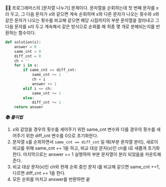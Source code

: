 🧑‍💻 프로그래머스의 [문자열 나누기] 문제이다. 문자열을 순회하는데 첫 번째 문자를 x라 두고, 그 다음 문자가 x와 같으면 계속 순회하며 x와 다른 문자가 나오는 횟수와 x와 같은 문자가 나오는 횟수를 비교해 같으면 해당 시점까지의 부분 문자열을 잘라내고 그 다음 문자를 x라 두고 계속해서 같은 방식으로 순회를 해 최종 몇 개로 분해되는지를 반환하는 함수이다.

```python
def solution(s):
    answer = 0
    same_cnt = 0
    diff_cnt = 0
    ch = ''
    for i in s:
        if same_cnt == diff_cnt:
            same_cnt += 1
            ch = i
            answer += 1
        elif i == ch:
            same_cnt += 1
        else:
            diff_cnt += 1
    return answer
```

***📚 풀이법***

1. x와 같았을 경우의 횟수를 세어주기 위한  same_cnt 변수와 다를 경우의 횟수를 세어주기 위한 diff_cnt 변수를 0으로 초기화한다.
2. 문자열 s를 순회하면서 `same_cnt == diff_cnt` 일 때(부분 문자열 분리), 새로이 비교를 위해 same_cnt += 1을 하고, 비교 대상 문자(x)인 ch를  i로 새롭게 초기화 한다. 마지막으로는  answer += 1 실행하여 부분 문자열이 분리 되었음을 카운트해준다.
3. 비교 대상 문자(x)인 ch와 현재 순회 중인 문자 i를 비교해 같으면 same_cnt +=1, 다르면 diff_cnt += 1을 한다.
4. 모든 순회를 마치고 answer를 반환하면 끝

